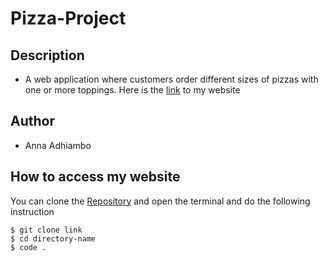 # Pizza-Project
## Description
* A web application where customers order different sizes of pizzas with one or more toppings. 
Here is the [link](https://annaadhiambo.github.io/Pizza-Project/.) to my website 
## Author
* Anna Adhiambo
## How to access my website
You can clone the [Repository](https://github.com/annaadhiambo/Pizza-Project.git) and open the terminal and do the following instruction
```
$ git clone link
$ cd directory-name
$ code .
```